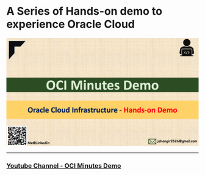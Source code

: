 # A Series of Hands-on demo to experience Oracle Cloud

<img src="home.png" alt="home" style="zoom:50%;" />

------



### [Youtube Channel - OCI Minutes Demo](https://www.youtube.com/channel/UCS5pANiji2QBLoUVNPsbDvQ)





